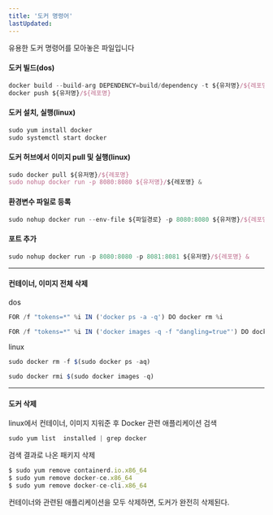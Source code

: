 ```yaml
---
title: '도커 명령어'
lastUpdated: 
---
```


유용한 도커 명령어를 모아놓은 파일입니다

#### 도커 빌드(dos)
```js
docker build --build-arg DEPENDENCY=build/dependency -t ${유저명}/${레포명} --platform linux/amd64 .
docker push ${유저명}/${레포명}
```

#### 도커 설치, 실행(linux)
```js
sudo yum install docker
sudo systemctl start docker
```

#### 도커 허브에서 이미지 pull 및 실행(linux)
```js
sudo docker pull ${유저명}/${레포명}
sudo nohup docker run -p 8080:8080 ${유저명}/${레포명} &
```

#### 환경변수 파일로 등록
```js
sudo nohup docker run --env-file ${파일경로} -p 8080:8080 ${유저명}/${레포명} &
```

#### 포트 추가
```js
sudo nohup docker run -p 8080:8080 -p 8081:8081 ${유저명}/${레포명} &
```

---

#### 컨테이너, 이미지 전체 삭제

dos
```js
FOR /f "tokens=*" %i IN ('docker ps -a -q') DO docker rm %i

FOR /f "tokens=*" %i IN ('docker images -q -f "dangling=true"') DO docker rmi %i
```

linux
```js
sudo docker rm -f $(sudo docker ps -aq)

sudo docker rmi $(sudo docker images -q)
```

---

#### 도커 삭제

linux에서 컨테이너, 이미지 지워준 후 Docker 관련 애플리케이션 검색
```js
sudo yum list  installed | grep docker
```

검색 결과로 나온 패키지 삭제
```js
$ sudo yum remove containerd.io.x86_64
$ sudo yum remove docker-ce.x86_64
$ sudo yum remove docker-ce-cli.x86_64
```

컨테이너와 관련된 애플리케이션을 모두 삭제하면, 도커가 완전히 삭제된다.
